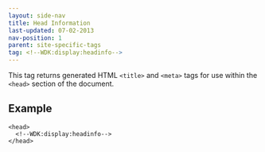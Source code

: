 ```yaml
---
layout: side-nav
title: Head Information
last-updated: 07-02-2013
nav-position: 1
parent: site-specific-tags
tag: <!--WDK:display:headinfo-->
---
```


This tag returns generated HTML `<title>` and `<meta>` tags for use within the `<head>` section of the document.

## Example

~~~
<head>
  <!--WDK:display:headinfo-->
</head>
~~~